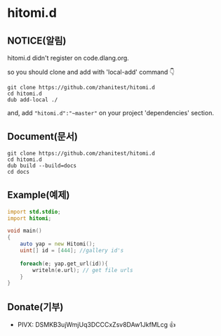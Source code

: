 # hitomi.d
## NOTICE(알림)
hitomi.d didn't register on code.dlang.org.

so you should clone and add with 'local-add' command 👇 

```.shell
git clone https://github.com/zhanitest/hitomi.d
cd hitomi.d
dub add-local ./
```

and, add `"hitomi.d":"~master"` on your project 'dependencies' section.



## Document(문서)
```
git clone https://github.com/zhanitest/hitomi.d
cd hitomi.d
dub build --build=docs
cd docs

```



## Example(예제)
```.d
import std.stdio;
import hitomi;

void main()
{
	auto yap = new Hitomi();
	uint[] id = [444]; //gallery id's
	
	foreach(e; yap.get_url(id)){
		writeln(e.url); // get file urls
	}
}

```



## Donate(기부)
  - PIVX: DSMKB3ujWmjUq3DCCCxZsv8DAw1JkfMLcg
👍 

